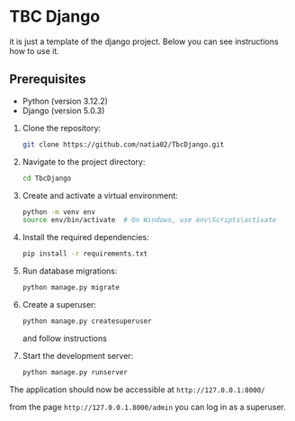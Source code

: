 # TBC Django

it is just a template of the django project. Below you can see instructions how to use it.

## Prerequisites

- Python (version 3.12.2)
- Django (version 5.0.3)

1. Clone the repository: 
    ```bash
    git clone https://github.com/natia02/TbcDjango.git
    ```
2. Navigate to the project directory: 
    ```bash
    cd TbcDjango
    ```

3. Create and activate a virtual environment: 
    ```bash
    python -m venv env
    source env/bin/activate  # On Windows, use env\Scripts\activate
    ```

4. Install the required dependencies: 
    ```bash
    pip install -r requirements.txt
    ```

5. Run database migrations: 
    ```bash
    python manage.py migrate
    ```

6. Create a superuser: 
    ```bash
    python manage.py createsuperuser
    ```
   and follow instructions

7. Start the development server: 
    ```bash
    python manage.py runserver
    ``` 
The application should now be accessible at `http://127.0.0.1:8000/`

from the page `http://127.0.0.1.8000/admin` you can log in as a superuser.

